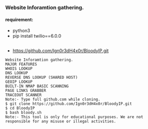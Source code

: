 ### Website Inforamtion gathering.
#### requirement:
* python3
* pip install twilio==6.0.0
##
* https://github.com/Ign0r3dH4x0r/BloodyIP.git
```
Website Inforamtion gathering.
MAJOR FEATURES
WHOIS LOOKUP
DNS LOOKUP
REVERSE DNS LOOKUP (SHARED HOST)
GEOIP LOOKUP
BUILT-IN NMAP BASIC SCANNING
PAGE LINKS GRABBER
TRACEOUT SCANNER
Note:- Type full github.com while cloning.
$ git clone https://github.com/Ign0r3dH4x0r/BloodyIP.git
$ cd BloodyIP
$ bash bloody.sh
Note:- This tool is only for educational purposes. We are not responsible for any misuse or illegal activities.
```
